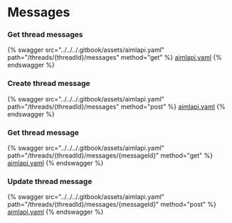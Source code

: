 # Messages

### Get thread messages

{% swagger src="../../../.gitbook/assets/aimlapi.yaml" path="/threads/{threadId}/messages" method="get" %}
[aimlapi.yaml](../../../.gitbook/assets/aimlapi.yaml)
{% endswagger %}

### Create thread message

{% swagger src="../../../.gitbook/assets/aimlapi.yaml" path="/threads/{threadId}/messages" method="post" %}
[aimlapi.yaml](../../../.gitbook/assets/aimlapi.yaml)
{% endswagger %}

### Get thread message

{% swagger src="../../../.gitbook/assets/aimlapi.yaml" path="/threads/{threadId}/messages/{messageId}" method="get" %}
[aimlapi.yaml](../../../.gitbook/assets/aimlapi.yaml)
{% endswagger %}

### Update thread message

{% swagger src="../../../.gitbook/assets/aimlapi.yaml" path="/threads/{threadId}/messages/{messageId}" method="post" %}
[aimlapi.yaml](../../../.gitbook/assets/aimlapi.yaml)
{% endswagger %}
